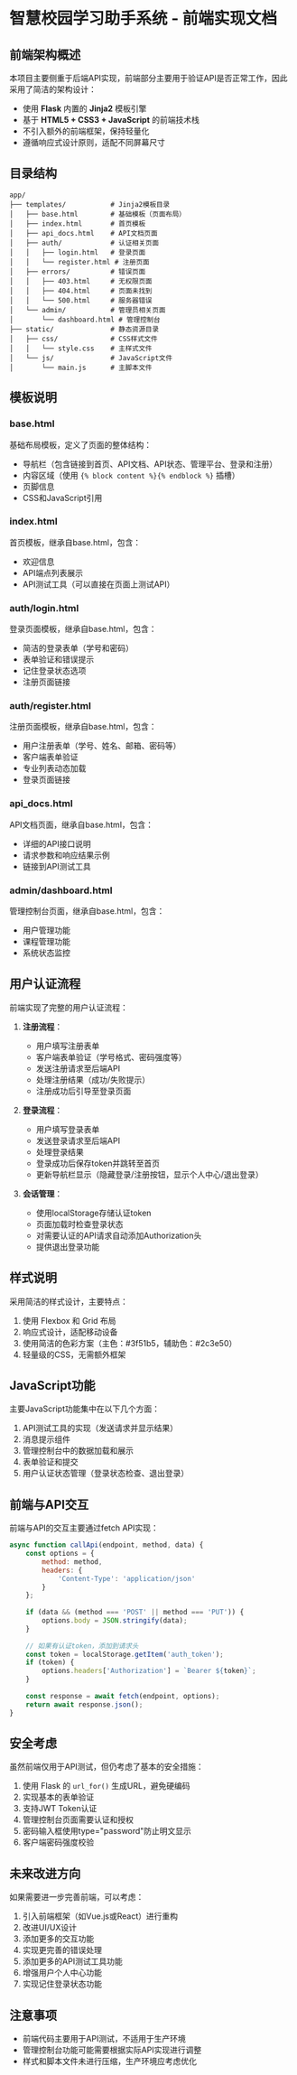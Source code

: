 # 智慧校园学习助手系统 - 前端实现文档

## 前端架构概述

本项目主要侧重于后端API实现，前端部分主要用于验证API是否正常工作，因此采用了简洁的架构设计：

- 使用 **Flask** 内置的 **Jinja2** 模板引擎
- 基于 **HTML5 + CSS3 + JavaScript** 的前端技术栈
- 不引入额外的前端框架，保持轻量化
- 遵循响应式设计原则，适配不同屏幕尺寸

## 目录结构

```
app/
├── templates/           # Jinja2模板目录
│   ├── base.html        # 基础模板（页面布局）
│   ├── index.html       # 首页模板
│   ├── api_docs.html    # API文档页面
│   ├── auth/            # 认证相关页面
│   │   ├── login.html   # 登录页面
│   │   └── register.html # 注册页面
│   ├── errors/          # 错误页面
│   │   ├── 403.html     # 无权限页面
│   │   ├── 404.html     # 页面未找到
│   │   └── 500.html     # 服务器错误
│   └── admin/           # 管理员相关页面
│       └── dashboard.html # 管理控制台
├── static/              # 静态资源目录
│   ├── css/             # CSS样式文件
│   │   └── style.css    # 主样式文件
│   └── js/              # JavaScript文件
│       └── main.js      # 主脚本文件
```

## 模板说明

### base.html

基础布局模板，定义了页面的整体结构：

- 导航栏（包含链接到首页、API文档、API状态、管理平台、登录和注册）
- 内容区域（使用 `{% block content %}{% endblock %}` 插槽）
- 页脚信息
- CSS和JavaScript引用

### index.html

首页模板，继承自base.html，包含：

- 欢迎信息
- API端点列表展示
- API测试工具（可以直接在页面上测试API）

### auth/login.html

登录页面模板，继承自base.html，包含：

- 简洁的登录表单（学号和密码）
- 表单验证和错误提示
- 记住登录状态选项
- 注册页面链接

### auth/register.html

注册页面模板，继承自base.html，包含：

- 用户注册表单（学号、姓名、邮箱、密码等）
- 客户端表单验证
- 专业列表动态加载
- 登录页面链接

### api_docs.html

API文档页面，继承自base.html，包含：

- 详细的API接口说明
- 请求参数和响应结果示例
- 链接到API测试工具

### admin/dashboard.html

管理控制台页面，继承自base.html，包含：

- 用户管理功能
- 课程管理功能
- 系统状态监控

## 用户认证流程

前端实现了完整的用户认证流程：

1. **注册流程**：
   - 用户填写注册表单
   - 客户端表单验证（学号格式、密码强度等）
   - 发送注册请求至后端API
   - 处理注册结果（成功/失败提示）
   - 注册成功后引导至登录页面

2. **登录流程**：
   - 用户填写登录表单
   - 发送登录请求至后端API
   - 处理登录结果
   - 登录成功后保存token并跳转至首页
   - 更新导航栏显示（隐藏登录/注册按钮，显示个人中心/退出登录）

3. **会话管理**：
   - 使用localStorage存储认证token
   - 页面加载时检查登录状态
   - 对需要认证的API请求自动添加Authorization头
   - 提供退出登录功能

## 样式说明

采用简洁的样式设计，主要特点：

1. 使用 Flexbox 和 Grid 布局
2. 响应式设计，适配移动设备
3. 使用简洁的色彩方案（主色：#3f51b5，辅助色：#2c3e50）
4. 轻量级的CSS，无需额外框架

## JavaScript功能

主要JavaScript功能集中在以下几个方面：

1. API测试工具的实现（发送请求并显示结果）
2. 消息提示组件
3. 管理控制台中的数据加载和展示
4. 表单验证和提交
5. 用户认证状态管理（登录状态检查、退出登录）

## 前端与API交互

前端与API的交互主要通过fetch API实现：

```javascript
async function callApi(endpoint, method, data) {
    const options = {
        method: method,
        headers: {
            'Content-Type': 'application/json'
        }
    };
    
    if (data && (method === 'POST' || method === 'PUT')) {
        options.body = JSON.stringify(data);
    }
    
    // 如果有认证token，添加到请求头
    const token = localStorage.getItem('auth_token');
    if (token) {
        options.headers['Authorization'] = `Bearer ${token}`;
    }
    
    const response = await fetch(endpoint, options);
    return await response.json();
}
```

## 安全考虑

虽然前端仅用于API测试，但仍考虑了基本的安全措施：

1. 使用 Flask 的 `url_for()` 生成URL，避免硬编码
2. 实现基本的表单验证
3. 支持JWT Token认证
4. 管理控制台页面需要认证和授权
5. 密码输入框使用type="password"防止明文显示
6. 客户端密码强度校验

## 未来改进方向

如果需要进一步完善前端，可以考虑：

1. 引入前端框架（如Vue.js或React）进行重构
2. 改进UI/UX设计
3. 添加更多的交互功能
4. 实现更完善的错误处理
5. 添加更多的API测试工具功能
6. 增强用户个人中心功能
7. 实现记住登录状态功能

## 注意事项

- 前端代码主要用于API测试，不适用于生产环境
- 管理控制台功能可能需要根据实际API实现进行调整
- 样式和脚本文件未进行压缩，生产环境应考虑优化 